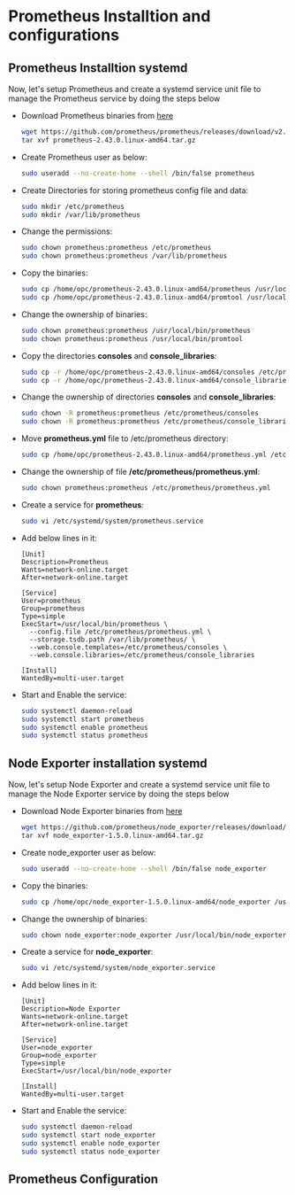 # Prometheus Installtion and configurations

## Prometheus Installtion systemd

Now, let's setup Prometheus and create a systemd service unit file to manage the Prometheus service by doing the steps below


- Download Prometheus binaries from [here](https://prometheus.io/download/#prometheus)
  ```bash
  wget https://github.com/prometheus/prometheus/releases/download/v2.43.0/prometheus-2.43.0.linux-amd64.tar.gz
  tar xvf prometheus-2.43.0.linux-amd64.tar.gz
  ```
- Create Prometheus user as below:
  ```bash
  sudo useradd --no-create-home --shell /bin/false prometheus
  ```
- Create Directories for storing prometheus config file and data:
  ```bash
  sudo mkdir /etc/prometheus
  sudo mkdir /var/lib/prometheus
  ```
- Change the permissions:
  ```bash
  sudo chown prometheus:prometheus /etc/prometheus
  sudo chown prometheus:prometheus /var/lib/prometheus
  ```
- Copy the binaries:
  ```bash
  sudo cp /home/opc/prometheus-2.43.0.linux-amd64/prometheus /usr/local/bin/
  sudo cp /home/opc/prometheus-2.43.0.linux-amd64/promtool /usr/local/bin/
  ```
- Change the ownership of binaries:
  ```bash
  sudo chown prometheus:prometheus /usr/local/bin/prometheus
  sudo chown prometheus:prometheus /usr/local/bin/promtool
  ```
- Copy the directories **consoles** and **console_libraries**:
  ```bash
  sudo cp -r /home/opc/prometheus-2.43.0.linux-amd64/consoles /etc/prometheus
  sudo cp -r /home/opc/prometheus-2.43.0.linux-amd64/console_libraries /etc/prometheus
  ```
- Change the ownership of directories **consoles** and **console_libraries**:
  ```bash
  sudo chown -R prometheus:prometheus /etc/prometheus/consoles
  sudo chown -R prometheus:prometheus /etc/prometheus/console_libraries
  ```
- Move **prometheus.yml** file to /etc/prometheus directory:
  ```bash
  sudo cp /home/opc/prometheus-2.43.0.linux-amd64/prometheus.yml /etc/prometheus/prometheus.yml
  ```
- Change the ownership of file **/etc/prometheus/prometheus.yml**:
  ```bash
  sudo chown prometheus:prometheus /etc/prometheus/prometheus.yml
  ```
- Create a service for **prometheus**:
  ```bash
  sudo vi /etc/systemd/system/prometheus.service
  ```
- Add below lines in it:
  ```lines
  [Unit]
  Description=Prometheus
  Wants=network-online.target
  After=network-online.target

  [Service]
  User=prometheus
  Group=prometheus
  Type=simple
  ExecStart=/usr/local/bin/prometheus \
    --config.file /etc/prometheus/prometheus.yml \
    --storage.tsdb.path /var/lib/prometheus/ \
    --web.console.templates=/etc/prometheus/consoles \
    --web.console.libraries=/etc/prometheus/console_libraries

  [Install]
  WantedBy=multi-user.target
  ```
- Start and Enable the service:
  ```bash 
  sudo systemctl daemon-reload
  sudo systemctl start prometheus
  sudo systemctl enable prometheus
  sudo systemctl status prometheus
  ```

## Node Exporter installation systemd
Now, let's setup Node Exporter and create a systemd service unit file to manage the Node Exporter service by doing the steps below


- Download Node Exporter binaries from [here](https://prometheus.io/download/#node_exporter)
  ```bash
  wget https://github.com/prometheus/node_exporter/releases/download/v1.5.0/node_exporter-1.5.0.linux-amd64.tar.gz
  tar xvf node_exporter-1.5.0.linux-amd64.tar.gz
  ```
- Create  node_exporter user as below:
  ```bash
  sudo useradd --no-create-home --shell /bin/false node_exporter
  ```
- Copy the binaries:
  ```bash
  sudo cp /home/opc/node_exporter-1.5.0.linux-amd64/node_exporter /usr/local/bin/
  ```
- Change the ownership of binaries:
  ```bash
  sudo chown node_exporter:node_exporter /usr/local/bin/node_exporter
  ```
- Create a service for **node_exporter**:
  ```bash
  sudo vi /etc/systemd/system/node_exporter.service
  ```
- Add below lines in it:
  ```lines
  [Unit]
  Description=Node Exporter
  Wants=network-online.target
  After=network-online.target

  [Service]
  User=node_exporter
  Group=node_exporter
  Type=simple
  ExecStart=/usr/local/bin/node_exporter

  [Install]
  WantedBy=multi-user.target
  ```
- Start and Enable the service:
  ```bash 
  sudo systemctl daemon-reload
  sudo systemctl start node_exporter
  sudo systemctl enable node_exporter
  sudo systemctl status node_exporter
  ```
## Prometheus Configuration



